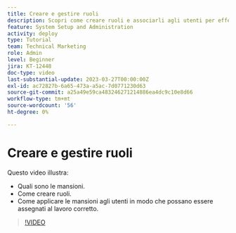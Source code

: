 ```yaml
---
title: Creare e gestire ruoli
description: Scopri come creare ruoli e associarli agli utenti per effettuare assegnazioni migliori.
feature: System Setup and Administration
activity: deploy
type: Tutorial
team: Technical Marketing
role: Admin
level: Beginner
jira: KT-12448
doc-type: video
last-substantial-update: 2023-03-27T00:00:00Z
exl-id: ac72827b-6a65-473a-a5ac-7d0771230d63
source-git-commit: a25a49e59ca483246271214886ea4dc9c10e8d66
workflow-type: tm+mt
source-wordcount: '56'
ht-degree: 0%

---
```


# Creare e gestire ruoli

Questo video illustra:

* Quali sono le mansioni.
* Come creare ruoli.
* Come applicare le mansioni agli utenti in modo che possano essere assegnati al lavoro corretto.

>[!VIDEO](https://video.tv.adobe.com/v/3416966/?quality=12&learn=on)
